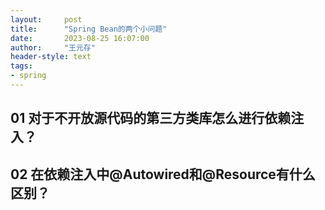 ```yaml
---
layout:     post
title:      "Spring Bean的两个小问题"
date:       2023-08-25 16:07:00
author:     "王元存"
header-style: text
tags:
- spring
---
```


01 对于不开放源代码的第三方类库怎么进行依赖注入？
------


02 在依赖注入中@Autowired和@Resource有什么区别？
-----